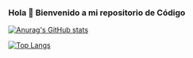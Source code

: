 ### Hola 👋 Bienvenido a mi repositorio de Código

<!--
**alejandrosanchezm/alejandrosanchezm** is a ✨ _special_ ✨ repository because its `README.md` (this file) appears on your GitHub profile.

Here are some ideas to get you started:

- 🔭 I’m currently working on ...
- 🌱 I’m currently learning ...
- 👯 I’m looking to collaborate on ...
- 🤔 I’m looking for help with ...
- 💬 Ask me about ...
- 📫 How to reach me: ...
- 😄 Pronouns: ...
- ⚡ Fun fact: ...
-->

[![Anurag's GitHub stats](https://github-readme-stats.vercel.app/api?username=alejandrosanchezm)](https://github.com/anuraghazra/github-readme-stats)

[![Top Langs](https://github-readme-stats.vercel.app/api/top-langs/?username=alejandrosanchezm)](https://github.com/anuraghazra/github-readme-stats)
